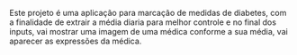 Este projeto é uma aplicação para marcação de medidas de diabetes, com a finalidade de extrair a média diaria para melhor controle e no final dos inputs, vai mostrar uma imagem de uma médica conforme a sua média, vai aparecer as expressões da médica.
